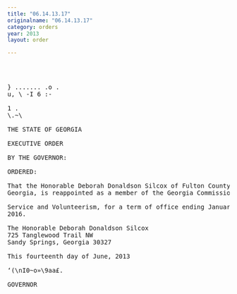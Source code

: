```yaml
---
title: "06.14.13.17"
originalname: "06.14.13.17"
category: orders
year: 2013
layout: order

---
```

<pre>
  
  

} ....... .o .
u, \ -I 6 :-

1 .
\.~\

THE STATE OF GEORGIA

EXECUTIVE ORDER

BY THE GOVERNOR:

ORDERED:

That the Honorable Deborah Donaldson Silcox of Fulton County,
Georgia, is reappointed as a member of the Georgia Commission on

Service and Volunteerism, for a term of office ending January l7,
2016.

The Honorable Deborah Donaldson Silcox
725 Tanglewood Trail NW
Sandy Springs, Georgia 30327

This fourteenth day of June, 2013

‘(\nI0~o»\9aa£.

GOVERNOR

</pre>
